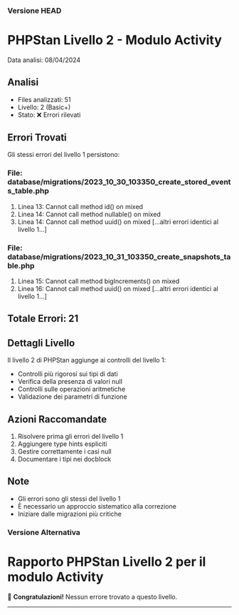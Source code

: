 
### Versione HEAD

# PHPStan Livello 2 - Modulo Activity

Data analisi: 08/04/2024

## Analisi
- Files analizzati: 51
- Livello: 2 (Basic+)
- Stato: ❌ Errori rilevati

## Errori Trovati
Gli stessi errori del livello 1 persistono:

### File: database/migrations/2023_10_30_103350_create_stored_events_table.php
1. Linea 13: Cannot call method id() on mixed
2. Linea 14: Cannot call method nullable() on mixed
3. Linea 14: Cannot call method uuid() on mixed
[...altri errori identici al livello 1...]

### File: database/migrations/2023_10_31_103350_create_snapshots_table.php
1. Linea 15: Cannot call method bigIncrements() on mixed
2. Linea 16: Cannot call method uuid() on mixed
[...altri errori identici al livello 1...]

## Totale Errori: 21

## Dettagli Livello
Il livello 2 di PHPStan aggiunge ai controlli del livello 1:
- Controlli più rigorosi sui tipi di dati
- Verifica della presenza di valori null
- Controlli sulle operazioni aritmetiche
- Validazione dei parametri di funzione

## Azioni Raccomandate
1. Risolvere prima gli errori del livello 1
2. Aggiungere type hints espliciti
3. Gestire correttamente i casi null
4. Documentare i tipi nei docblock

## Note
- Gli errori sono gli stessi del livello 1
- È necessario un approccio sistematico alla correzione
- Iniziare dalle migrazioni più critiche 

### Versione Alternativa

# Rapporto PHPStan Livello 2 per il modulo Activity


🎉 **Congratulazioni!** Nessun errore trovato a questo livello.

---

